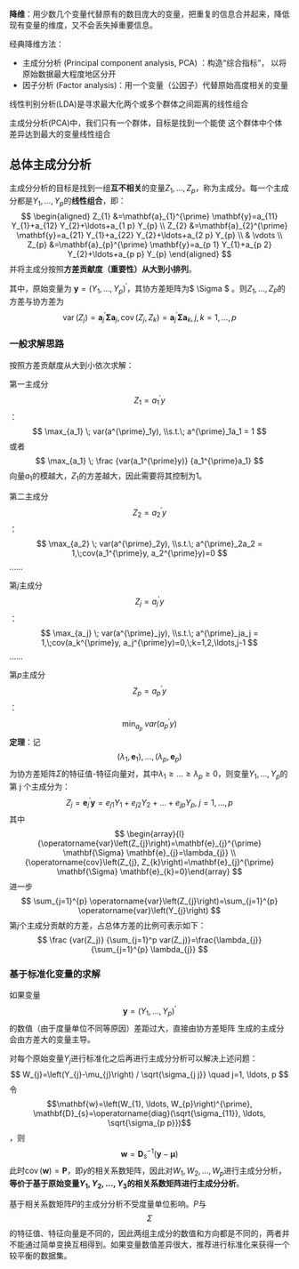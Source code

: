 **降维**：用少数几个变量代替原有的数目庞大的变量，把重复的信息合并起来，降低现有变量的维度，又不会丢失掉重要信息。

经典降维方法：

- 主成分分析 (Principal component analysis, PCA) ：构造“综合指标”， 以将原始数据最大程度地区分开
- 因子分析 (Factor analysis)：用一个变量（公因子）代替原始高度相关的变量

线性判别分析(LDA)是寻求最大化两个或多个群体之间距离的线性组合

主成分分析(PCA)中，我们只有一个群体，目标是找到一个能使 这个群体中个体差异达到最大的变量线性组合

## 总体主成分分析

主成分分析的目标是找到一组**互不相关**的变量$Z_1,\ldots, Z_p$，称为主成分。每一个主成分都是$Y_1,\ldots,Y_p$的**线性组合**，即：
$$
\begin{aligned} Z_{1} &=\mathbf{a}_{1}^{\prime} \mathbf{y}=a_{11} Y_{1}+a_{12} Y_{2}+\ldots+a_{1 p} Y_{p} \\ Z_{2} &=\mathbf{a}_{2}^{\prime} \mathbf{y}=a_{21} Y_{1}+a_{22} Y_{2}+\ldots+a_{2 p} Y_{p} \\ & \vdots \\ Z_{p} &=\mathbf{a}_{p}^{\prime} \mathbf{y}=a_{p 1} Y_{1}+a_{p 2} Y_{2}+\ldots+a_{p p} Y_{p} \end{aligned}
$$
并将主成分按照**方差贡献度（重要性）从大到小排列**。

其中，原始变量为 $\mathbf{y}=\left(Y_{1}, \dots, Y_{p}\right)^{\prime}$，其协方差矩阵为$ \Sigma $ 。则$Z_1,\ldots,Z_P$的方差与协方差为
$$
\operatorname{var}\left(Z_{j}\right)=\mathbf{a}_{j}^{\prime} \mathbf{\Sigma} \mathbf{a}_{j}, \operatorname{cov}\left(Z_{j}, Z_{k}\right)=\mathbf{a}_{j}^{\prime} \mathbf{\Sigma} \mathbf{a}_{k}, j, k=1, \ldots, p
$$
### 一般求解思路

按照方差贡献度从大到小依次求解：

第一主成分$$Z_1 = a_1^{\prime}y$$：
$$
\max_{a_1} \; var(a^{\prime}_1y), 
\\s.t.\; a^{\prime}_1a_1 = 1
$$
或者
$$
\max_{a_1} \; \frac {var(a_1^{\prime}y)} {a_1^{\prime}a_1}
$$
向量$a_1$的模越大，$Z_1$的方差越大，因此需要将其控制为1。

第二主成分$$Z_2 = a_2^{\prime}y$$：
$$
\max_{a_2} \; var(a^{\prime}_2y), 
\\s.t.\; a^{\prime}_2a_2 = 1,\;cov(a_1^{\prime}y, a_2^{\prime}y)=0
$$
……

第$j$主成分$$Z_j = a_j^{\prime}y$$：
$$
\max_{a_j} \; var(a^{\prime}_jy), \\s.t.\; a^{\prime}_ja_j = 1,\;cov(a_k^{\prime}y, a_j^{\prime}y)=0,\;k=1,2,\ldots,j-1
$$
……

第$p$主成分$$Z_p = a_p^{\prime}y$$：
$$
\min_{a_p} \; var(a^{\prime}_py)
$$
**定理**：记$$\left(\lambda_{1}, \mathbf{e}_{1}\right), \ldots,\left(\lambda_{p}, \mathbf{e}_{p}\right)$$为协方差矩阵$\Sigma$的特征值-特征向量对，其中$\lambda_{1} \geq \ldots \geq \lambda_{p} \geq 0$，则变量$Y_{1}, \ldots, Y_{p}$的第 j 个主成分为：
$$
Z_{j}=\mathbf{e}_{j}^{\prime} \mathbf{y}=e_{j 1} Y_{1}+e_{j 2} Y_{2}+\ldots+e_{j p} Y_{p},\; j=1, \ldots, p
$$
其中
$$
\begin{array}{l}{\operatorname{var}\left(Z_{j}\right)=\mathbf{e}_{j}^{\prime} \mathbf{\Sigma} \mathbf{e}_{j}=\lambda_{j}} \\ {\operatorname{cov}\left(Z_{j}, Z_{k}\right)=\mathbf{e}_{j}^{\prime} \mathbf{\Sigma} \mathbf{e}_{k}=0}\end{array}
$$
进一步
$$
\sum_{j=1}^{p} \operatorname{var}\left(Z_{j}\right)=\sum_{j=1}^{p} \operatorname{var}\left(Y_{j}\right)
$$
第$j$个主成分贡献的方差，占总体方差的比例可表示如下：
$$
\frac {var(Z_j)} {\sum_{j=1}^p var(Z_j)}=\frac{\lambda_{j}}{\sum_{j=1}^{p} \lambda_{j}}
$$

### 基于标准化变量的求解

如果变量 $$\mathbf{y}=\left(Y_{1}, \dots, Y_{p}\right)^{\prime}$$的数值（由于度量单位不同等原因）差距过大，直接由协方差矩阵 生成的主成分会由方差大的变量主导。

对每个原始变量$Y_j$进行标准化之后再进行主成分分析可以解决上述问题：
$$
W_{j}=\left(Y_{j}-\mu_{j}\right) / \sqrt{\sigma_{j j}} \quad j=1, \ldots, p
$$
令$$\mathbf{w}=\left(W_{1}, \ldots, W_{p}\right)^{\prime}, \mathbf{D}_{s}=\operatorname{diag}(\sqrt{\sigma_{11}}, \ldots, \sqrt{\sigma_{p p}})$$，则
$$
\mathbf{w}=\mathbf{D}_{s}^{-1}(\mathbf{y}-\boldsymbol{\mu})
$$
此时$\operatorname{cov}(\mathbf{w})=\mathbf{P}$，即$y$的相关系数矩阵，因此对$W_1, W_2, \ldots, W_p$进行主成分分析，**等价于基于原始变量$Y_1,Y_2,\ldots,Y_3$的相关系数矩阵进行主成分分析**。

基于相关系数矩阵$P$的主成分分析不受度量单位影响。$P$与$$\Sigma$$的特征值、特征向量是不同的，因此两组主成分的数值和方向都是不同的，两者并不能通过简单变换互相得到。如果变量数值差异很大，推荐进行标准化来获得一个较平衡的数据集。

